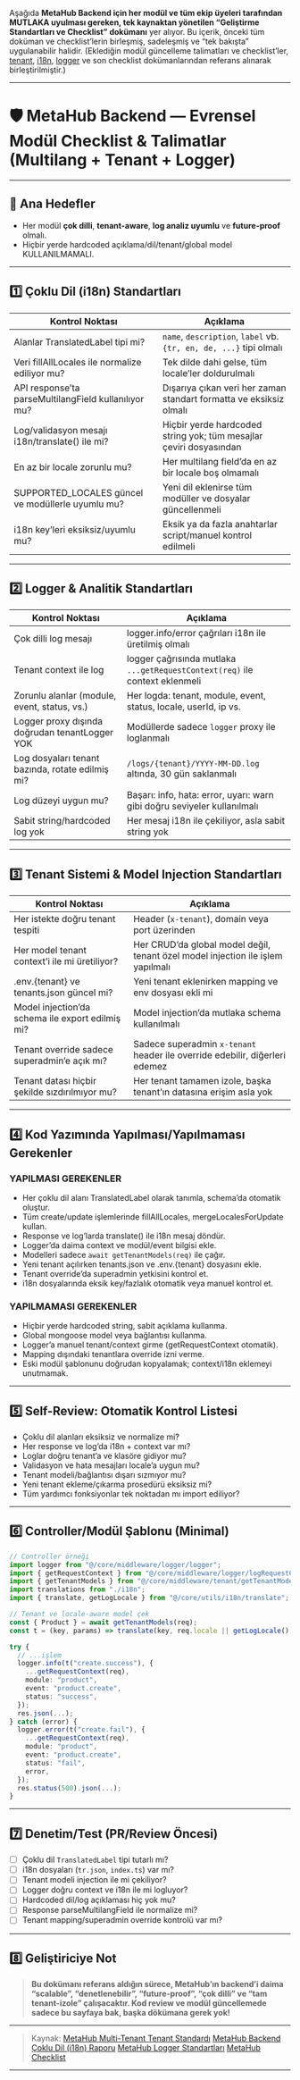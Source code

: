 Aşağıda **MetaHub Backend için her modül ve tüm ekip üyeleri tarafından MUTLAKA uyulması gereken, tek kaynaktan yönetilen “Geliştirme Standartları ve Checklist” dokümanı** yer alıyor.
Bu içerik, önceki tüm doküman ve checklist’lerin birleşmiş, sadeleşmiş ve “tek bakışta” uygulanabilir halidir.
(Eklediğin modül güncelleme talimatları ve checklist’ler, [tenant](#), [i18n](#), [logger](#) ve son checklist dokümanlarından referans alınarak birleştirilmiştir.)

---

# 🛡️ **MetaHub Backend — Evrensel Modül Checklist & Talimatlar (Multilang + Tenant + Logger)**

---

## 🎯 **Ana Hedefler**

* Her modül **çok dilli**, **tenant-aware**, **log analiz uyumlu** ve **future-proof** olmalı.
* Hiçbir yerde hardcoded açıklama/dil/tenant/global model KULLANILMAMALI.

---

## 1️⃣ **Çoklu Dil (i18n) Standartları**

| Kontrol Noktası                                      | Açıklama                                                           |
| ---------------------------------------------------- | ------------------------------------------------------------------ |
| Alanlar TranslatedLabel tipi mi?                     | `name`, `description`, `label` vb. `{tr, en, de, ...}` tipi olmalı |
| Veri fillAllLocales ile normalize ediliyor mu?       | Tek dilde dahi gelse, tüm locale’ler doldurulmalı                  |
| API response’ta parseMultilangField kullanılıyor mu? | Dışarıya çıkan veri her zaman standart formatta ve eksiksiz olmalı |
| Log/validasyon mesajı i18n/translate() ile mi?       | Hiçbir yerde hardcoded string yok; tüm mesajlar çeviri dosyasından |
| En az bir locale zorunlu mu?                         | Her multilang field’da en az bir locale boş olmamalı               |
| SUPPORTED\_LOCALES güncel ve modüllerle uyumlu mu?   | Yeni dil eklenirse tüm modüller ve dosyalar güncellenmeli          |
| i18n key’leri eksiksiz/uyumlu mu?                    | Eksik ya da fazla anahtarlar script/manuel kontrol edilmeli        |

---

## 2️⃣ **Logger & Analitik Standartları**

| Kontrol Noktası                                  | Açıklama                                                                    |
| ------------------------------------------------ | --------------------------------------------------------------------------- |
| Çok dilli log mesajı                             | logger.info/error çağrıları i18n ile üretilmiş olmalı                       |
| Tenant context ile log                           | logger çağrısında mutlaka `...getRequestContext(req)` ile context eklenmeli |
| Zorunlu alanlar (module, event, status, vs.)     | Her logda: tenant, module, event, status, locale, userId, ip vs.            |
| Logger proxy dışında doğrudan tenantLogger YOK   | Modüllerde sadece `logger` proxy ile loglanmalı                             |
| Log dosyaları tenant bazında, rotate edilmiş mi? | `/logs/{tenant}/YYYY-MM-DD.log` altında, 30 gün saklanmalı                  |
| Log düzeyi uygun mu?                             | Başarı: info, hata: error, uyarı: warn gibi doğru seviyeler kullanılmalı    |
| Sabit string/hardcoded log yok                   | Her mesaj i18n ile çekiliyor, asla sabit string yok                         |

---

## 3️⃣ **Tenant Sistemi & Model Injection Standartları**

| Kontrol Noktası                                  | Açıklama                                                                        |
| ------------------------------------------------ | ------------------------------------------------------------------------------- |
| Her istekte doğru tenant tespiti                 | Header (`x-tenant`), domain veya port üzerinden                                 |
| Her model tenant context’i ile mi üretiliyor?    | Her CRUD’da global model değil, tenant özel model injection ile işlem yapılmalı |
| .env.{tenant} ve tenants.json güncel mi?         | Yeni tenant eklenirken mapping ve env dosyası ekli mi                           |
| Model injection’da schema ile export edilmiş mi? | Model injection’da mutlaka schema kullanılmalı                                  |
| Tenant override sadece superadmin’e açık mı?     | Sadece superadmin `x-tenant` header ile override edebilir, diğerleri edemez     |
| Tenant datası hiçbir şekilde sızdırılmıyor mu?   | Her tenant tamamen izole, başka tenant’ın datasına erişim asla yok              |

---

## 4️⃣ **Kod Yazımında Yapılması/Yapılmaması Gerekenler**

### **YAPILMASI GEREKENLER**

* Her çoklu dil alanı TranslatedLabel olarak tanımla, schema’da otomatik oluştur.
* Tüm create/update işlemlerinde fillAllLocales, mergeLocalesForUpdate kullan.
* Response ve log’larda translate() ile i18n mesaj döndür.
* Logger’da daima context ve modül/event bilgisi ekle.
* Modelleri sadece `await getTenantModels(req)` ile çağır.
* Yeni tenant açılırken tenants.json ve .env.{tenant} dosyasını ekle.
* Tenant override’da superadmin yetkisini kontrol et.
* i18n dosyalarında eksik key/fazlalık otomatik veya manuel kontrol et.

### **YAPILMAMASI GEREKENLER**

* Hiçbir yerde hardcoded string, sabit açıklama kullanma.
* Global mongoose model veya bağlantısı kullanma.
* Logger’a manuel tenant/context girme (getRequestContext otomatik).
* Mapping dışındaki tenantlara override izni verme.
* Eski modül şablonunu doğrudan kopyalamak; context/i18n eklemeyi unutmamak.

---

## 5️⃣ **Self-Review: Otomatik Kontrol Listesi**

* Çoklu dil alanları eksiksiz ve normalize mi?
* Her response ve log’da i18n + context var mı?
* Loglar doğru tenant’a ve klasöre gidiyor mu?
* Validasyon ve hata mesajları locale’a uygun mu?
* Tenant modeli/bağlantısı dışarı sızmıyor mu?
* Yeni tenant ekleme/çıkarma prosedürü eksiksiz mi?
* Tüm yardımcı fonksiyonlar tek noktadan mı import ediliyor?

---

## 6️⃣ **Controller/Modül Şablonu (Minimal)**

```ts
// Controller örneği
import logger from "@/core/middleware/logger/logger";
import { getRequestContext } from "@/core/middleware/logger/logRequestContext";
import { getTenantModels } from "@/core/middleware/tenant/getTenantModels";
import translations from "./i18n";
import { translate, getLogLocale } from "@/core/utils/i18n/translate";

// Tenant ve locale-aware model çek
const { Product } = await getTenantModels(req);
const t = (key, params) => translate(key, req.locale || getLogLocale(), translations, params);

try {
  // ...işlem
  logger.info(t("create.success"), {
    ...getRequestContext(req),
    module: "product",
    event: "product.create",
    status: "success",
  });
  res.json(...);
} catch (error) {
  logger.error(t("create.fail"), {
    ...getRequestContext(req),
    module: "product",
    event: "product.create",
    status: "fail",
    error,
  });
  res.status(500).json(...);
}
```

---

## 7️⃣ **Denetim/Test (PR/Review Öncesi)**

* [ ] Çoklu dil `TranslatedLabel` tipi tutarlı mı?
* [ ] i18n dosyaları (`tr.json`, `index.ts`) var mı?
* [ ] Tenant modeli injection ile mi çekiliyor?
* [ ] Logger doğru context ve i18n ile mi logluyor?
* [ ] Hardcoded dil/log açıklaması hiç yok mu?
* [ ] Response parseMultilangField ile normalize mi?
* [ ] Tenant mapping/superadmin override kontrolü var mı?

---

## 8️⃣ **Geliştiriciye Not**

> **Bu dokümanı referans aldığın sürece, MetaHub’ın backend’i daima “scalable”, “denetlenebilir”, “future-proof”, “çok dilli” ve “tam tenant-izole” çalışacaktır.
> Kod review ve modül güncellemede sadece bu sayfaya bak, başka dökümana gerek yok!**

---

> Kaynak:
> [MetaHub Multi-Tenant Tenant Standardı](sandbox:/mnt/data/tenant.md)
> [MetaHub Backend Çoklu Dil (i18n) Raporu](sandbox:/mnt/data/i18n.md)
> [MetaHub Logger Standartları](sandbox:/mnt/data/logger.md)
> [MetaHub Checklist](sandbox:/mnt/data/talimat-1.md)

---
